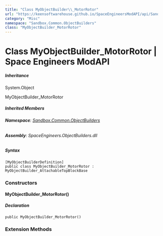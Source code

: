 ```yaml
---
title: "Class MyObjectBuilder\\_MotorRotor"
url: "https://keensoftwarehouse.github.io/SpaceEngineersModAPI/api/Sandbox.Common.ObjectBuilders.MyObjectBuilder_MotorRotor.html"
category: "Misc"
namespace: "Sandbox.Common.ObjectBuilders"
class: "MyObjectBuilder_MotorRotor"
---
```


# Class MyObjectBuilder\_MotorRotor | Space Engineers ModAPI

##### Inheritance

System.Object

MyObjectBuilder\_MotorRotor

##### Inherited Members

###### **Namespace**: [Sandbox.Common.ObjectBuilders](https://keensoftwarehouse.github.io/SpaceEngineersModAPI/api/Sandbox.Common.ObjectBuilders.html)

###### **Assembly**: SpaceEngineers.ObjectBuilders.dll

##### Syntax

```
[MyObjectBuilderDefinition]
public class MyObjectBuilder_MotorRotor : MyObjectBuilder_AttachableTopBlockBase
```

### [](#constructors)Constructors

#### [](#Sandbox_Common_ObjectBuilders_MyObjectBuilder_MotorRotor__ctor)MyObjectBuilder\_MotorRotor()

##### Declaration

```
public MyObjectBuilder_MotorRotor()
```

### [](#extensionmethods)Extension Methods